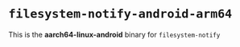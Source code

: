 # `filesystem-notify-android-arm64`

This is the **aarch64-linux-android** binary for `filesystem-notify`
